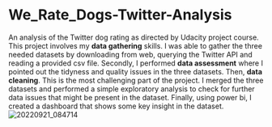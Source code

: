 # We_Rate_Dogs-Twitter-Analysis
An analysis of the Twitter dog rating as directed by Udacity project course.
This project involves my **data gathering** skills. I was able to gather the three needed datasets by downloading from web, querying the Twitter API and reading a provided csv file. 
Secondly, I performed **data assessment** where I pointed out the tidyness and quality issues in the three datasets.
Then, **data cleaning**. This is the most challenging part of the project.
I merged the three datasets and performed a simple exploratory analysis to check for further data issues that might be present in the dataset.
Finally, using power bi, I created a dashboard that shows some key insight in the dataset.
![20220921_084714](https://user-images.githubusercontent.com/103338741/191446918-dd48fd8b-56b1-4755-a352-c41aefa4bb74.jpg)
